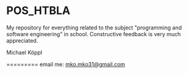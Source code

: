 POS_HTBLA
=========

My repository for everything related to the subject "programming and software engineering" in school. Constructive feedback is very much appreciated.


Michael Köppl

=========
email me: mko.mko31@gmail.com

